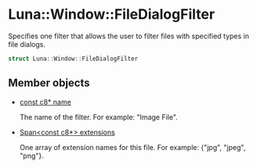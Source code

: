 # Luna::Window::FileDialogFilter
Specifies one filter that allows the user to filter files with specified types in file dialogs. 

```c++
struct Luna::Window::FileDialogFilter
```

## Member objects
* [const c8* name](struct_luna_1_1_window_1_1_file_dialog_filter_1acd5365440f9f8784729838aa744e02c2.md)

    The name of the filter. For example: "Image File". 

* [Span<const c8*> extensions](struct_luna_1_1_window_1_1_file_dialog_filter_1adf45f07f924eee06a0ba0d7969f0f42d.md)

    One array of extension names for this file. For example: {"jpg", "jpeg", "png"}. 

